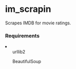 # im_scrapin
Scrapes IMDB for movie ratings.

<h3>Requirements</h3>
<li>
<ul>urllib2</ul>
<ul>BeautifulSoup</ul>
</li>
